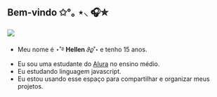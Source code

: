 ## Bem-vindo ✩°｡ ⋆⸜ 🎧✮

![](https://64.media.tumblr.com/10d96a07d53673f21163b5020c7f9ef9/1def30fcd2738d05-25/s540x810/6490ad0963217aa9b4a6df8865f89cd009b0a376.gif)
- Meu nome é ⋆˚࿔ **Hellen** 𝜗𝜚˚⋆ e tenho 15 anos.
- Eu sou uma estudante do [Alura](https://www.alura.com.br/) no ensino médio.
- Eu estudando linguagem javascript.
- Eu estou usando esse espaço para compartilhar e organizar meus projetos.
